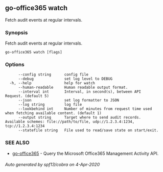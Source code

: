 ## go-office365 watch

Fetch audit events at regular intervals.

### Synopsis

Fetch audit events at regular intervals.

```
go-office365 watch [flags]
```

### Options

```
      --config string      config file
      --debug              set log level to DEBUG
  -h, --help               help for watch
      --human-readable     Human readable output format.
      --interval int       Interval, in second(s), between API Request. (default 5)
      --json               set log formatter to JSON
      --log string         log file
      --lookbehind int     Number of minutes from request time used when fetching available content. (default 1)
      --output string      Target where to send audit records. Available schemes: file://path/to/file, udp://1.2.3.4:1234, tcp://1.2.3.4:1234
      --statefile string   File used to read/save state on start/exit.
```

### SEE ALSO

* [go-office365](go-office365.md)	 - Query the Microsoft Office365 Management Activity API.

###### Auto generated by spf13/cobra on 4-Apr-2020
